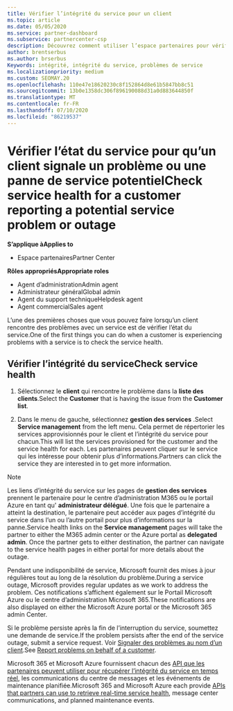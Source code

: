 ```yaml
---
title: Vérifier l’intégrité du service pour un client
ms.topic: article
ms.date: 05/05/2020
ms.service: partner-dashboard
ms.subservice: partnercenter-csp
description: Découvrez comment utiliser l’espace partenaires pour vérifier l’intégrité du service d’un client lorsqu’il rencontre un problème avec un service.
author: brentserbus
ms.author: brserbus
Keywords: intégrité, intégrité du service, problèmes de service
ms.localizationpriority: medium
ms.custom: SEOMAY.20
ms.openlocfilehash: 110e47e18620230c8f152864d8e61b5847bb8c51
ms.sourcegitcommit: 13b0e1358dc306f896190088d31a0d883644850f
ms.translationtype: MT
ms.contentlocale: fr-FR
ms.lasthandoff: 07/10/2020
ms.locfileid: "86219537"
---
```

# <a name="check-service-health-for-a-customer-reporting-a-potential-service-problem-or-outage"></a><span data-ttu-id="fe9e4-104">Vérifier l’état du service pour qu’un client signale un problème ou une panne de service potentiel</span><span class="sxs-lookup"><span data-stu-id="fe9e4-104">Check service health for a customer reporting a potential service problem or outage</span></span>

<span data-ttu-id="fe9e4-105">**S’applique à**</span><span class="sxs-lookup"><span data-stu-id="fe9e4-105">**Applies to**</span></span>

- <span data-ttu-id="fe9e4-106">Espace partenaires</span><span class="sxs-lookup"><span data-stu-id="fe9e4-106">Partner Center</span></span>

<span data-ttu-id="fe9e4-107">**Rôles appropriés**</span><span class="sxs-lookup"><span data-stu-id="fe9e4-107">**Appropriate roles**</span></span>

- <span data-ttu-id="fe9e4-108">Agent d’administration</span><span class="sxs-lookup"><span data-stu-id="fe9e4-108">Admin agent</span></span>
- <span data-ttu-id="fe9e4-109">Administrateur général</span><span class="sxs-lookup"><span data-stu-id="fe9e4-109">Global admin</span></span>
- <span data-ttu-id="fe9e4-110">Agent du support technique</span><span class="sxs-lookup"><span data-stu-id="fe9e4-110">Helpdesk agent</span></span>
- <span data-ttu-id="fe9e4-111">Agent commercial</span><span class="sxs-lookup"><span data-stu-id="fe9e4-111">Sales agent</span></span>

<span data-ttu-id="fe9e4-112">L’une des premières choses que vous pouvez faire lorsqu’un client rencontre des problèmes avec un service est de vérifier l’état du service.</span><span class="sxs-lookup"><span data-stu-id="fe9e4-112">One of the first things you can do when a customer is experiencing problems with a service is to check the service health.</span></span> 

## <a name="check-service-health"></a><span data-ttu-id="fe9e4-113">Vérifier l’intégrité du service</span><span class="sxs-lookup"><span data-stu-id="fe9e4-113">Check service health</span></span>

1. <span data-ttu-id="fe9e4-114">Sélectionnez le **client** qui rencontre le problème dans la **liste des clients**.</span><span class="sxs-lookup"><span data-stu-id="fe9e4-114">Select the **Customer** that is having the issue from the **Customer list**.</span></span>

2. <span data-ttu-id="fe9e4-115">Dans le menu de gauche, sélectionnez **gestion des services** .</span><span class="sxs-lookup"><span data-stu-id="fe9e4-115">Select **Service management** from the left menu.</span></span> <span data-ttu-id="fe9e4-116">Cela permet de répertorier les services approvisionnés pour le client et l’intégrité du service pour chacun.</span><span class="sxs-lookup"><span data-stu-id="fe9e4-116">This will list the services provisioned for the customer and the service health for each.</span></span> <span data-ttu-id="fe9e4-117">Les partenaires peuvent cliquer sur le service qui les intéresse pour obtenir plus d’informations.</span><span class="sxs-lookup"><span data-stu-id="fe9e4-117">Partners can click the service they are interested in to get more information.</span></span> 

>[!NOTE] 
> <span data-ttu-id="fe9e4-118">Les liens d’intégrité du service sur les pages de **gestion des services** prennent le partenaire pour le centre d’administration M365 ou le portail Azure en tant qu' **administrateur délégué**. Une fois que le partenaire a atteint la destination, le partenaire peut accéder aux pages d’intégrité du service dans l’un ou l’autre portail pour plus d’informations sur la panne.</span><span class="sxs-lookup"><span data-stu-id="fe9e4-118">Service health links on the **Service management** pages will take the partner to either the M365 admin center or the Azure portal as **delegated admin**. Once the partner gets to either destination, the partner can navigate to the service health pages in either portal for more details about the outage.</span></span>
 
<span data-ttu-id="fe9e4-119">Pendant une indisponibilité de service, Microsoft fournit des mises à jour régulières tout au long de la résolution du problème.</span><span class="sxs-lookup"><span data-stu-id="fe9e4-119">During a service outage, Microsoft provides regular updates as we work to address the problem.</span></span> <span data-ttu-id="fe9e4-120">Ces notifications s’affichent également sur le Portail Microsoft Azure ou le centre d’administration Microsoft 365.</span><span class="sxs-lookup"><span data-stu-id="fe9e4-120">These notifications are also displayed on either the Microsoft Azure portal or the Microsoft 365 admin Center.</span></span>

<span data-ttu-id="fe9e4-121">Si le problème persiste après la fin de l’interruption du service, soumettez une demande de service.</span><span class="sxs-lookup"><span data-stu-id="fe9e4-121">If the problem persists after the end of the service outage, submit a service request.</span></span> <span data-ttu-id="fe9e4-122">Voir [Signaler des problèmes au nom d’un client](report-problems-on-behalf-of-a-customer.md).</span><span class="sxs-lookup"><span data-stu-id="fe9e4-122">See [Report problems on behalf of a customer](report-problems-on-behalf-of-a-customer.md).</span></span>

<span data-ttu-id="fe9e4-123">Microsoft 365 et Microsoft Azure fournissent chacun des [API que les partenaires peuvent utiliser pour récupérer l’intégrité du service en temps réel](get-automated-service-notifications-with-our-apis.md), les communications du centre de messages et les événements de maintenance planifiée.</span><span class="sxs-lookup"><span data-stu-id="fe9e4-123">Microsoft 365 and Microsoft Azure each provide [APIs that partners can use to retrieve real-time service health](get-automated-service-notifications-with-our-apis.md), message center communications, and planned maintenance events.</span></span>

 

